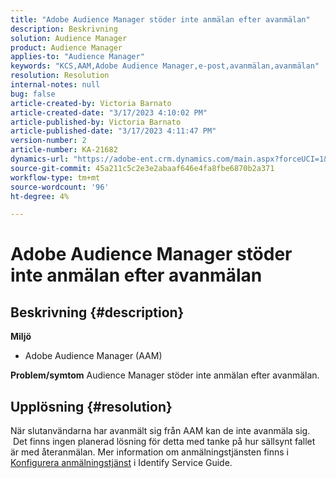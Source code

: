 ```yaml
---
title: "Adobe Audience Manager stöder inte anmälan efter avanmälan"
description: Beskrivning
solution: Audience Manager
product: Audience Manager
applies-to: "Audience Manager"
keywords: "KCS,AAM,Adobe Audience Manager,e-post,avanmälan,avanmälan"
resolution: Resolution
internal-notes: null
bug: false
article-created-by: Victoria Barnato
article-created-date: "3/17/2023 4:10:02 PM"
article-published-by: Victoria Barnato
article-published-date: "3/17/2023 4:11:47 PM"
version-number: 2
article-number: KA-21682
dynamics-url: "https://adobe-ent.crm.dynamics.com/main.aspx?forceUCI=1&pagetype=entityrecord&etn=knowledgearticle&id=a73aa527-dec4-ed11-83ff-6045bd0065f9"
source-git-commit: 45a211c5c2e3e2abaaf646e4fa8fbe6870b2a371
workflow-type: tm+mt
source-wordcount: '96'
ht-degree: 4%

---
```


# Adobe Audience Manager stöder inte anmälan efter avanmälan

## Beskrivning {#description}

<b>Miljö</b>
- Adobe Audience Manager (AAM)

<b>Problem/symtom</b>
Audience Manager stöder inte anmälan efter avanmälan.


## Upplösning {#resolution}


När slutanvändarna har avanmält sig från AAM kan de inte avanmäla sig.  Det finns ingen planerad lösning för detta med tanke på hur sällsynt fallet är med återanmälan. Mer information om anmälningstjänsten finns i [Konfigurera anmälningstjänst](https://experienceleague.adobe.com/docs/id-service/using/implementation/opt-in-service/getting-started.html) i Identify Service Guide.
